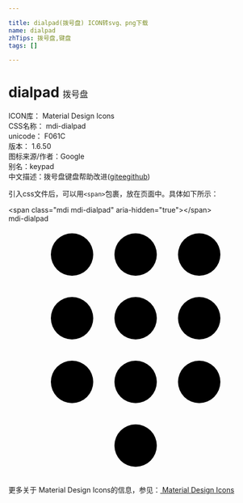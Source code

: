 ```yaml
---

title: dialpad(拨号盘) ICON转svg、png下载
name: dialpad
zhTips: 拨号盘,键盘
tags: []

---
```


# dialpad  <small style="font-size: 60%;font-weight: 100">拨号盘</small>


<div class="detail-page">
<p>
<span>
ICON库：
<span class="badge-secondary badge">Material Design Icons</span> 
</span>
<br/>
<span>
CSS名称：
<span class="badge-secondary badge">mdi-dialpad</span> 
</span>
<br/>
<span>
unicode：
<span class="badge-secondary badge">F061C</span> 
<copy-btn content='F061C' btn-title=""></copy-btn>
<copy-btn :content='String.fromCodePoint(parseInt("F061C", 16))' btn-title="复制U"></copy-btn>
</span>
<br/>
<span>
版本：
<span class="badge-secondary badge">1.6.50</span> 
</span>
<br/>
<span>图标来源/作者：<span class="badge-light badge">Google</span></span> 
<br/>
<span>别名：<span class="badge-light badge">keypad</span></span><br/><span class="zh-detail">中文描述：<span class="badge-primary badge">拨号盘</span><span class="badge-primary badge">键盘</span><span class="help-link"><span>帮助改进</span>(<a href="https://gitee.com/liuwave/icon-helper/edit/master/json/material/dialpad.json" target="_blank" rel="noopener noreferrer">gitee</a><a href="https://github.com/liuwave/icon-helper/edit/master/json/material/dialpad.json" target="_blank" rel="noopener noreferrer">github</a></span>)</span><br/>
</p>
</div>
<div class="alert alert-dark">
  <i class="mdi mdi-dialpad mdi-48px"></i>
  <i class="mdi mdi-dialpad mdi-36px"></i>
  <i class="mdi mdi-dialpad mdi-24px"></i>
  <i class="mdi mdi-dialpad mdi-18px"></i>
</div>
<div>
  <p>引入css文件后，可以用<code>&lt;span&gt;</code>包裹，放在页面中。具体如下所示：    
  </p>
  <div class="alert alert-primary" style="font-size: 14px">
    &lt;span class="mdi mdi-dialpad" aria-hidden="true"&gt;&lt;/span&gt;
    <copy-btn content='<span class="mdi mdi-dialpad" aria-hidden="true"></span>'></copy-btn>
  </div>
  <div class="alert alert-secondary">
    <i class="mdi mdi-dialpad"
    style="font-size: 24px"
    aria-hidden="true"></i> mdi-dialpad
    <copy-btn content="mdi-dialpad" btn-title="复制图标名称"></copy-btn>
  </div>
</div>
<div id="svg" class="svg-wrap">
<svg xmlns="http://www.w3.org/2000/svg" viewBox="0 0 24 24"><path d="M12,19A2,2 0 0,0 10,21A2,2 0 0,0 12,23A2,2 0 0,0 14,21A2,2 0 0,0 12,19M6,1A2,2 0 0,0 4,3A2,2 0 0,0 6,5A2,2 0 0,0 8,3A2,2 0 0,0 6,1M6,7A2,2 0 0,0 4,9A2,2 0 0,0 6,11A2,2 0 0,0 8,9A2,2 0 0,0 6,7M6,13A2,2 0 0,0 4,15A2,2 0 0,0 6,17A2,2 0 0,0 8,15A2,2 0 0,0 6,13M18,5A2,2 0 0,0 20,3A2,2 0 0,0 18,1A2,2 0 0,0 16,3A2,2 0 0,0 18,5M12,13A2,2 0 0,0 10,15A2,2 0 0,0 12,17A2,2 0 0,0 14,15A2,2 0 0,0 12,13M18,13A2,2 0 0,0 16,15A2,2 0 0,0 18,17A2,2 0 0,0 20,15A2,2 0 0,0 18,13M18,7A2,2 0 0,0 16,9A2,2 0 0,0 18,11A2,2 0 0,0 20,9A2,2 0 0,0 18,7M12,7A2,2 0 0,0 10,9A2,2 0 0,0 12,11A2,2 0 0,0 14,9A2,2 0 0,0 12,7M12,1A2,2 0 0,0 10,3A2,2 0 0,0 12,5A2,2 0 0,0 14,3A2,2 0 0,0 12,1Z" /></svg>
</div>
<detail full-name='mdi-dialpad'></detail>
    
<div><p>更多关于 Material Design Icons的信息，参见：<a target="_blank" href="https://iconhelper.cn/material.html"> Material Design Icons</a>
</p></div>
